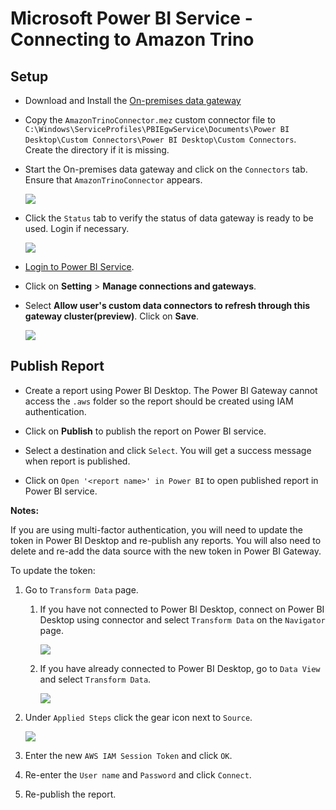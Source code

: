 #  Microsoft Power BI Service - Connecting to Amazon Trino

## Setup
* Download and Install the [On-premises data gateway](https://docs.microsoft.com/en-us/data-integration/gateway/service-gateway-install)
* Copy the `AmazonTrinoConnector.mez` custom connector file to `C:\Windows\ServiceProfiles\PBIEgwService\Documents\Power BI Desktop\Custom Connectors\Power BI Desktop\Custom Connectors`. Create the directory if it is missing.
* Start the On-premises data gateway and click on the `Connectors` tab. Ensure that `AmazonTrinoConnector` appears.

    ![](../../images/powerbi-connector/pbi_gateway_connector_path.png)

* Click the `Status` tab to verify the status of data gateway is ready to be used. Login if necessary.

    ![](../../images/powerbi-connector/pbi_gateway_status.png)

* [Login to Power BI Service](https://powerbi.microsoft.com/en-us/landing/signin/).
* Click on **Setting** > **Manage connections and gateways**.

* Select **Allow user's custom data connectors to refresh through this gateway cluster(preview)**. Click on **Save**.

    ![](../../images/powerbi-connector/pbi_service_cluster_setting.png)

## Publish Report

* Create a report using Power BI Desktop. The Power BI Gateway cannot access the `.aws` folder so the report should be created using IAM authentication.

* Click on **Publish** to publish the report on Power BI service.

* Select a destination and click `Select`. You will get a success message when report is published.

* Click on `Open '<report name>' in Power BI` to open published report in Power BI service.

**Notes:**

If you are using multi-factor authentication, you will need to update the token in Power BI Desktop and re-publish any reports. You will also need to delete and re-add the data source with the new token in Power BI Gateway.

To update the token:

1. Go to `Transform Data` page. 
    1. If you have not connected to Power BI Desktop, connect on Power BI Desktop using connector and select `Transform Data` on the `Navigator` page.

        ![](../../images/powerbi-connector/navigator_transform_btn.png)

    2. If you have already connected to Power BI Desktop, go to `Data View` and select `Transform Data`.

        ![](../../images/powerbi-connector/data_view_transform_btn.png)

2. Under `Applied Steps` click the gear icon next to `Source`.

    ![](../../images/powerbi-connector/pbi_update_source.png)
    
3. Enter the new `AWS IAM Session Token` and click `OK`.
4. Re-enter the `User name` and `Password` and click `Connect`.
5. Re-publish the report.

